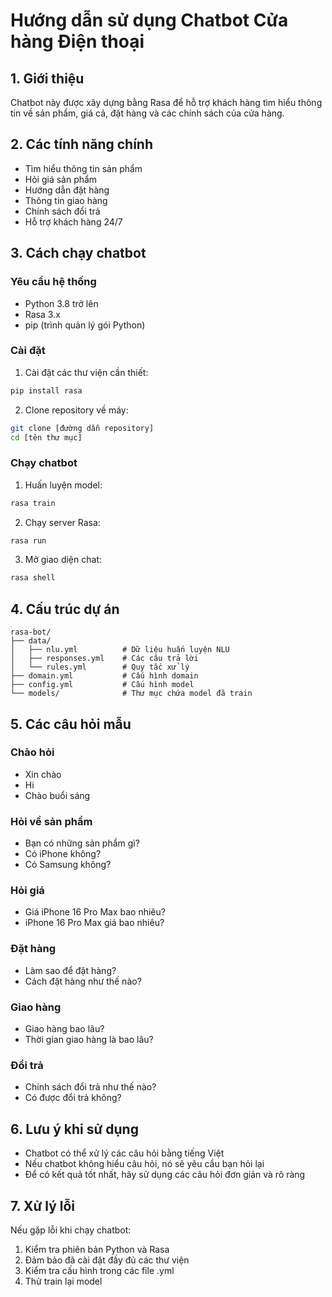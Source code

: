 # Hướng dẫn sử dụng Chatbot Cửa hàng Điện thoại

## 1. Giới thiệu
Chatbot này được xây dựng bằng Rasa để hỗ trợ khách hàng tìm hiểu thông tin về sản phẩm, giá cả, đặt hàng và các chính sách của cửa hàng.

## 2. Các tính năng chính
- Tìm hiểu thông tin sản phẩm
- Hỏi giá sản phẩm
- Hướng dẫn đặt hàng
- Thông tin giao hàng
- Chính sách đổi trả
- Hỗ trợ khách hàng 24/7

## 3. Cách chạy chatbot

### Yêu cầu hệ thống
- Python 3.8 trở lên
- Rasa 3.x
- pip (trình quản lý gói Python)

### Cài đặt
1. Cài đặt các thư viện cần thiết:
```bash
pip install rasa
```

2. Clone repository về máy:
```bash
git clone [đường dẫn repository]
cd [tên thư mục]
```

### Chạy chatbot
1. Huấn luyện model:
```bash
rasa train
```

2. Chạy server Rasa:
```bash
rasa run
```

3. Mở giao diện chat:
```bash
rasa shell
```

## 4. Cấu trúc dự án
```
rasa-bot/
├── data/
│   ├── nlu.yml          # Dữ liệu huấn luyện NLU
│   ├── responses.yml    # Các câu trả lời
│   └── rules.yml        # Quy tắc xử lý
├── domain.yml           # Cấu hình domain
├── config.yml           # Cấu hình model
└── models/              # Thư mục chứa model đã train
```

## 5. Các câu hỏi mẫu
### Chào hỏi
- Xin chào
- Hi
- Chào buổi sáng

### Hỏi về sản phẩm
- Bạn có những sản phẩm gì?
- Có iPhone không?
- Có Samsung không?

### Hỏi giá
- Giá iPhone 16 Pro Max bao nhiêu?
- iPhone 16 Pro Max giá bao nhiêu?

### Đặt hàng
- Làm sao để đặt hàng?
- Cách đặt hàng như thế nào?

### Giao hàng
- Giao hàng bao lâu?
- Thời gian giao hàng là bao lâu?

### Đổi trả
- Chính sách đổi trả như thế nào?
- Có được đổi trả không?

## 6. Lưu ý khi sử dụng
- Chatbot có thể xử lý các câu hỏi bằng tiếng Việt
- Nếu chatbot không hiểu câu hỏi, nó sẽ yêu cầu bạn hỏi lại
- Để có kết quả tốt nhất, hãy sử dụng các câu hỏi đơn giản và rõ ràng

## 7. Xử lý lỗi
Nếu gặp lỗi khi chạy chatbot:
1. Kiểm tra phiên bản Python và Rasa
2. Đảm bảo đã cài đặt đầy đủ các thư viện
3. Kiểm tra cấu hình trong các file .yml
4. Thử train lại model

